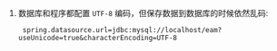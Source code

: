 1. 数据库和程序都配置 `UTF-8` 编码，但保存数据到数据库的时候依然乱码:

		spring.datasource.url=jdbc:mysql://localhost/eam?useUnicode=true&characterEncoding=UTF-8
	